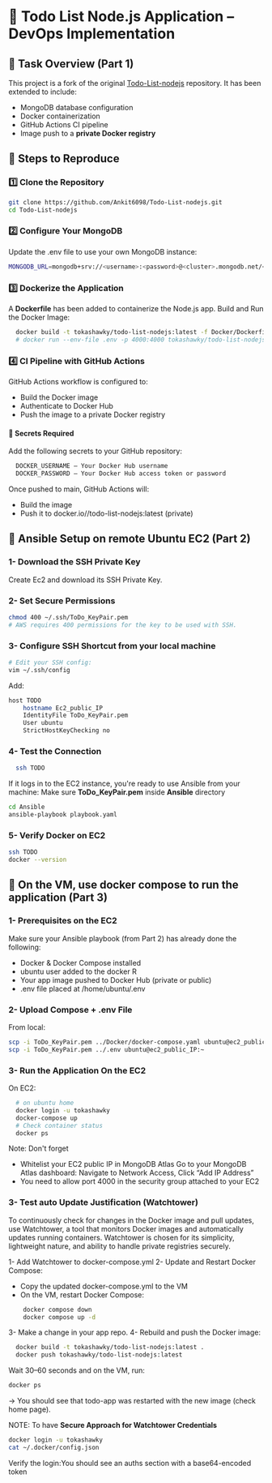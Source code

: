 # 📝 Todo List Node.js Application – DevOps Implementation

## 📌 Task Overview (Part 1)

This project is a fork of the original [Todo-List-nodejs](https://github.com/Ankit6098/Todo-List-nodejs) repository. It has been extended to include:

- MongoDB database configuration
- Docker containerization
- GitHub Actions CI pipeline
- Image push to a **private Docker registry**

## 🚀 Steps to Reproduce

### 1️⃣ Clone the Repository

```bash
git clone https://github.com/Ankit6098/Todo-List-nodejs.git
cd Todo-List-nodejs
```
### 2️⃣ Configure Your MongoDB
Update the .env file to use your own MongoDB instance:
```bash
MONGODB_URL=mongodb+srv://<username>:<password>@<cluster>.mongodb.net/<database>
```

### 3️⃣ Dockerize the Application
A **Dockerfile** has been added to containerize the Node.js app.
Build and Run the Docker Image:
```bash  
  docker build -t tokashawky/todo-list-nodejs:latest -f Docker/Dockerfile .
  # docker run --env-file .env -p 4000:4000 tokashawky/todo-list-nodejs:latest
```

### 4️⃣ CI Pipeline with GitHub Actions
GitHub Actions workflow is configured to:
- Build the Docker image
- Authenticate to Docker Hub
- Push the image to a private Docker registry

#### 🔐 Secrets Required
Add the following secrets to your GitHub repository:
```bash  
  DOCKER_USERNAME – Your Docker Hub username
  DOCKER_PASSWORD – Your Docker Hub access token or password
```
Once pushed to main, GitHub Actions will:
- Build the image
- Push it to docker.io/<your-username>/todo-list-nodejs:latest (private)

## 📌 Ansible Setup on remote Ubuntu EC2 (Part 2)

### 1- Download the SSH Private Key
Create Ec2 and download its SSH Private Key.

### 2- Set Secure Permissions
```bash
chmod 400 ~/.ssh/ToDo_KeyPair.pem
# AWS requires 400 permissions for the key to be used with SSH.
```

### 3- Configure SSH Shortcut from your local machine
```bash 
# Edit your SSH config:
vim ~/.ssh/config
```
Add:
```bash 
host TODO
    hostname Ec2_public_IP
    IdentityFile ToDo_KeyPair.pem
    User ubuntu
    StrictHostKeyChecking no
```

### 4- Test the Connection
```bash
  ssh TODO
```
If it logs in to the EC2 instance, you're ready to use Ansible from your machine:
Make sure **ToDo_KeyPair.pem** inside **Ansible** directory
```bash
cd Ansible
ansible-playbook playbook.yaml
```

### 5- Verify Docker on EC2
```bash
ssh TODO
docker --version
```

## 📌 On the VM, use docker compose to run the application (Part 3)

### 1- Prerequisites on the EC2
Make sure your Ansible playbook (from Part 2) has already done the following:
- Docker & Docker Compose installed
- ubuntu user added to the docker R
- Your app image pushed to Docker Hub (private or public)
- .env file placed at /home/ubuntu/.env

### 2- Upload Compose + .env File
From local:
```bash
scp -i ToDo_KeyPair.pem ../Docker/docker-compose.yaml ubuntu@ec2_public_IP:~
scp -i ToDo_KeyPair.pem ../.env ubuntu@ec2_public_IP:~
```

### 3- Run the Application On the EC2
On EC2: 
```bash 
  # on ubuntu home
  docker login -u tokashawky 
  docker-compose up 
  # Check container status
  docker ps
```
Note: Don't forget
- Whitelist your EC2 public IP in MongoDB Atlas
  Go to your MongoDB Atlas dashboard: Navigate to Network Access, Click “Add IP Address” 
- You need to allow port 4000 in the security group attached to your EC2

### 3- Test auto Update Justification (Watchtower)
To continuously check for changes in the Docker image and pull updates, use Watchtower, a tool that monitors Docker images and automatically updates running containers. Watchtower is chosen for its simplicity, lightweight nature, and ability to handle private registries securely.

1- Add Watchtower to docker-compose.yml
2- Update and Restart Docker Compose:
  - Copy the updated docker-compose.yml to the VM
  - On the VM, restart Docker Compose:
```bash
    docker compose down
    docker compose up -d
```
3- Make a change in your app repo.
4- Rebuild and push the Docker image:
```bash 
  docker build -t tokashawky/todo-list-nodejs:latest .
  docker push tokashawky/todo-list-nodejs:latest
```
Wait 30–60 seconds and on the VM, run:
```bash 
docker ps
```
→ You should see that todo-app was restarted with the new image (check home page).

NOTE:
To have **Secure Approach for Watchtower Credentials**
```bash 
docker login -u tokashawky
cat ~/.docker/config.json
```
Verify the login:You should see an auths section with a base64-encoded token
